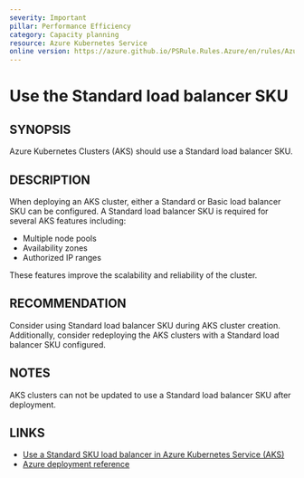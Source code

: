 ```yaml
---
severity: Important
pillar: Performance Efficiency
category: Capacity planning
resource: Azure Kubernetes Service
online version: https://azure.github.io/PSRule.Rules.Azure/en/rules/Azure.AKS.StandardLB/
---
```


# Use the Standard load balancer SKU

## SYNOPSIS

Azure Kubernetes Clusters (AKS) should use a Standard load balancer SKU.

## DESCRIPTION

When deploying an AKS cluster, either a Standard or Basic load balancer SKU can be configured.
A Standard load balancer SKU is required for several AKS features including:

- Multiple node pools
- Availability zones
- Authorized IP ranges

These features improve the scalability and reliability of the cluster.

## RECOMMENDATION

Consider using Standard load balancer SKU during AKS cluster creation.
Additionally, consider redeploying the AKS clusters with a Standard load balancer SKU configured.

## NOTES

AKS clusters can not be updated to use a Standard load balancer SKU after deployment.

## LINKS

- [Use a Standard SKU load balancer in Azure Kubernetes Service (AKS)](https://docs.microsoft.com/azure/aks/load-balancer-standard)
- [Azure deployment reference](https://docs.microsoft.com/azure/templates/microsoft.containerservice/managedclusters#containerservicenetworkprofile-object)
